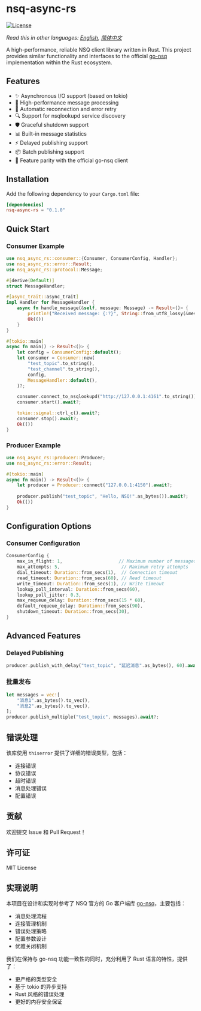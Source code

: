 # nsq-async-rs

[![License](https://img.shields.io/badge/license-MIT-blue.svg)](LICENSE)

*Read this in other languages: [English](README.md), [简体中文](README_zh.md)*

A high-performance, reliable NSQ client library written in Rust. This project provides similar functionality and interfaces to the official [go-nsq](https://github.com/nsqio/go-nsq) implementation within the Rust ecosystem.

## Features

- ✨ Asynchronous I/O support (based on tokio)
- 🚀 High-performance message processing
- 🔄 Automatic reconnection and error retry
- 🔍 Support for nsqlookupd service discovery
- 🛡️ Graceful shutdown support
- 📊 Built-in message statistics
- ⚡ Delayed publishing support
- 📦 Batch publishing support
- 💫 Feature parity with the official go-nsq client

## Installation

Add the following dependency to your `Cargo.toml` file:

```toml
[dependencies]
nsq-async-rs = "0.1.0"
```

## Quick Start

### Consumer Example

```rust
use nsq_async_rs::consumer::{Consumer, ConsumerConfig, Handler};
use nsq_async_rs::error::Result;
use nsq_async_rs::protocol::Message;

#[derive(Default)]
struct MessageHandler;

#[async_trait::async_trait]
impl Handler for MessageHandler {
    async fn handle_message(&self, message: Message) -> Result<()> {
        println!("Received message: {:?}", String::from_utf8_lossy(&message.body));
        Ok(())
    }
}

#[tokio::main]
async fn main() -> Result<()> {
    let config = ConsumerConfig::default();
    let consumer = Consumer::new(
        "test_topic".to_string(),
        "test_channel".to_string(),
        config,
        MessageHandler::default(),
    )?;

    consumer.connect_to_nsqlookupd("http://127.0.0.1:4161".to_string()).await?;
    consumer.start().await?;

    tokio::signal::ctrl_c().await?;
    consumer.stop().await?;
    Ok(())
}
```

### Producer Example

```rust
use nsq_async_rs::producer::Producer;
use nsq_async_rs::error::Result;

#[tokio::main]
async fn main() -> Result<()> {
    let producer = Producer::connect("127.0.0.1:4150").await?;
    
    producer.publish("test_topic", "Hello, NSQ!".as_bytes()).await?;
    Ok(())
}
```

## Configuration Options

### Consumer Configuration

```rust
ConsumerConfig {
    max_in_flight: 1,                     // Maximum number of messages to process simultaneously
    max_attempts: 5,                       // Maximum retry attempts
    dial_timeout: Duration::from_secs(1),  // Connection timeout
    read_timeout: Duration::from_secs(60), // Read timeout
    write_timeout: Duration::from_secs(1), // Write timeout
    lookup_poll_interval: Duration::from_secs(60),
    lookup_poll_jitter: 0.3,
    max_requeue_delay: Duration::from_secs(15 * 60),
    default_requeue_delay: Duration::from_secs(90),
    shutdown_timeout: Duration::from_secs(30),
}
```

## Advanced Features

### Delayed Publishing

```rust
producer.publish_with_delay("test_topic", "延迟消息".as_bytes(), 60).await?;
```

### 批量发布

```rust
let messages = vec![
    "消息1".as_bytes().to_vec(),
    "消息2".as_bytes().to_vec(),
];
producer.publish_multiple("test_topic", messages).await?;
```

## 错误处理

该库使用 `thiserror` 提供了详细的错误类型，包括：

- 连接错误
- 协议错误
- 超时错误
- 消息处理错误
- 配置错误

## 贡献

欢迎提交 Issue 和 Pull Request！

## 许可证

MIT License

## 实现说明

本项目在设计和实现时参考了 NSQ 官方的 Go 客户端库 [go-nsq](https://github.com/nsqio/go-nsq)，主要包括：

- 消息处理流程
- 连接管理机制
- 错误处理策略
- 配置参数设计
- 优雅关闭机制

我们在保持与 go-nsq 功能一致性的同时，充分利用了 Rust 语言的特性，提供了：

- 更严格的类型安全
- 基于 tokio 的异步支持
- Rust 风格的错误处理
- 更好的内存安全保证 